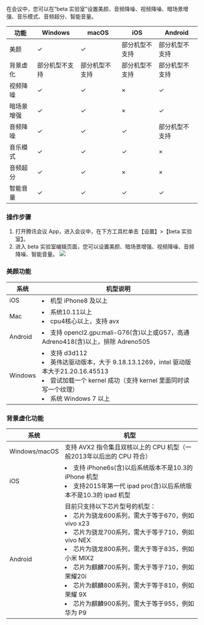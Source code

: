 在会议中，您可以在“beta 实验室”设置美颜、音频降噪、视频降噪、暗场景增强、音乐模式、音频超分、智能音量。


|功能| Windows| macOS| iOS| Android|
|---------|---------|---------|---------|---------|
|美颜 |✓|✓|部分机型不支持|部分机型不支持|
|背景虚化| 部分机型不支持|部分机型不支持|部分机型不支持|部分机型不支持|
|视频降噪 |✓|✓|×|✓|
|暗场景增强  |✓|✓|×|✓|
|音频降噪 |✓ |✓ |✓ |部分机型不支持 |
|音乐模式|✓ |✓ |✓ |× |
|音频超分|✓ |✓ |×|× |
|智能音量|✓ |✓ |✓ |✓ |


### 操作步骤
1. 打开腾讯会议 App，进入会议中，在下方工具栏单击【设置】>【beta 实验室】。
2. 进入 beta 实验室编辑页面，您可以设置美颜、暗场景增强、视频降噪、音频降噪、智能音量。
![](https://main.qcloudimg.com/raw/1449273f79dadd72d61ae8a60b11955f.jpg)


### 美颜功能

| 系统 | 机型说明 | 
|---------|---------|
|iOS| <li>机型 iPhone8 及以上|
| Mac    |<li>系统10.11以上<li>cpu4核心以上，支持 avx |
| Android    |<li>支持 opencl2.gpu:mali-G76(含)以上或G57，高通 Adreno418(含)以上，排除 Adreno505 |
|    Windows      |<li>支持 d3d112<li>英伟达驱动版本，大于 9.18.13.1269，intel 驱动版本大于21.20.16.45513<li>尝试加载一个 kernel 成功（支持 kernel 里面同时读写一个纹理）<li>系统 Windows 7 以上|

### 背景虚化功能

| 系统 | 机型 | 
|---------|---------|
| Windows/macOS | 支持 AVX2 指令集且双核以上的 CPU 机型（一般2013年以后出的 CPU 符合） | 
|iOS |<li>支持 iPhone6s(含)以后系统版本不是10.3的 iPhone 机型<li>支持2015年第一代 ipad pro(含)以后系统版本不是10.3的 ipad 机型|
|Android|目前只支持以下芯片型号的机型：<li>芯片为骁龙600系列，需大于等于670，例如 vivo x23<li>芯片为骁龙700系列，需大于等于710，例如 vivo NEX<li>芯片为骁龙800系列，需大于等于835，例如小米 MIX2<li>芯片为麒麟700系列，需大于等于710，例如荣耀20i<li>芯片为麒麟800系列，需大于等于810，例如荣耀 9X<li>芯片为麒麟900系列，需大于等于955，例如华为 P9|
